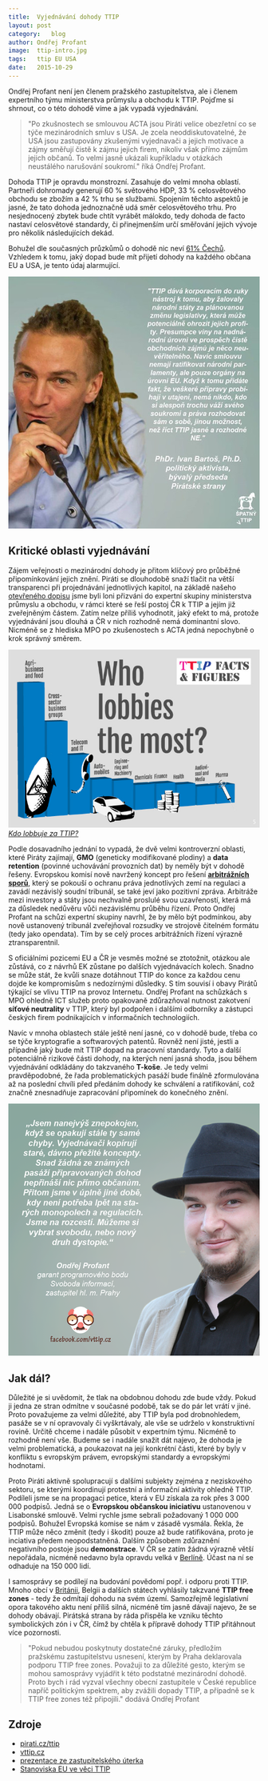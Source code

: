 ```yaml
---
title:	Vyjednávání dohody TTIP
layout:	post
category:	blog
author:	Ondřej Profant
image:	ttip-intro.jpg
tags:	ttip EU USA
date:	2015-10-29
---
```




Ondřej Profant není jen členem pražského zastupitelstva, ale i členem expertního týmu ministerstva průmyslu a obchodu k TTIP. Pojďme si shrnout, co o této dohodě víme a jak vypadá vyjednávání.

> "Po zkušnostech se smlouvou ACTA jsou Piráti velice obezřetní co se týče mezinárodních smluv s USA. Je zcela neoddiskutovatelné, že USA jsou zastupovány zkušenými vyjednavači a jejich motivace a zájmy směřují čistě k zájmu jejich firem, nikoliv však přímo zájmům jejich občanů. To velmi jasně ukázali kupříkladu v otázkách neustálého narušování soukromí." říká Ondřej Profant.

Dohoda TTIP je opravdu monstrozní. Zasahuje do velmi mnoha oblastí. Partneři dohromady generují 60 % světového HDP, 33 % celosvětového obchodu se zbožím a 42 % trhu se službami. Spojením těchto aspektů je jasné, že tato dohoda jednoznačně udá směr celosvětového trhu. Pro nesjednocený zbytek bude chtít vyrábět málokdo, tedy dohoda de facto nastaví celosvětové standardy, či přinejmenším určí směřování jejich vývoje pro několik následujících dekád.

Bohužel dle současných průzkůmů o dohodě nic neví [61% Čechů][61procent]. Vzhledem k tomu, jaký dopad bude mít přijetí dohody na každého občana EU a USA, je tento údaj alarmující.

![Ivan Bartoš k TTIP][img-ivan]


Kritické oblasti vyjednávání
----------------------------

Zájem veřejnosti o mezinárodní dohody je přitom klíčový pro průběžné připomínkování jejich znění. Piráti se dlouhodobě snaží tlačit na větší transparenci při projednávání jednotlivých kapitol, na základě našeho [otevřeného dopisu][dopis] jsme byli loni přizváni do expertní skupiny ministerstva průmyslu a obchodu, v rámci které se řeší postoj ČR k TTIP a jejím již zveřejněným částem. Zatím nelze příliš vyhodnotit, jaký efekt to má, protože vyjednávání jsou dlouhá a ČR v nich rozhodně nemá dominantní slovo. Nicméně se z hlediska MPO po zkušenostech s ACTA jedná nepochybně o krok správný směrem.

![Kdo lobbuje při vyjednáváních o TTIP?][img-lobby]
[*Kdo lobbuje za TTIP?*](http://corporateeurope.org/international-trade/2014/07/who-lobbies-most-ttip)

Podle dosavadního jednání to vypadá, že dvě velmi kontroverzní oblasti, které Piráty zajímají, **GMO** (geneticky modifikované plodiny) a **data retention** (povinné uchovávání provozních dat) by neměly být v dohodě řešeny. Evropskou komisí nově navržený koncept pro řešení [**arbitrážních sporů**][ivesticni-tribunal], který se pokouší o ochranu práva jednotlivých zemí na regulaci a zavádí nezávislý soudní tribunál, se také jeví jako pozitivní zpráva. Arbitráže mezi investory a státy jsou nechvalně proslulé svou uzavřeností, která má za důsledek nedůvěru vůči nezávislému průběhu řízení. Proto Ondřej Profant na schůzi expertní skupiny navrhl, že by mělo být podmínkou, aby nově ustanovený tribunál zveřejňoval rozsudky ve strojově čitelném formátu (tedy jako opendata). Tím by se celý proces arbitrážních řízení výrazně ztransparentnil.

S oficiálními pozicemi EU a ČR je vesměs možné se ztotožnit, otázkou ale zůstává, co z návrhů EK zůstane po dalších vyjednávacích kolech. Snadno se může stát, že kvůli snaze dotáhnout TTIP do konce za každou cenu dojde ke kompromisům s nedozírnými důsledky. S tím souvisí i obavy Pirátů týkající se vlivu TTIP na provoz Internetu. Ondřej Profant na schůzkách s MPO ohledně ICT služeb proto opakovaně zdůrazňoval nutnost zakotvení **síťové neutrality** v TTIP, který byl podpořen i dalšími odborníky a zástupci českých firem podnikajících v informačních technologiích.

Navíc v mnoha oblastech stále ještě není jasné, co v dohodě bude, třeba co se týče kryptografie a softwarových patentů. Rovněž není jisté, jestli a případně jaký bude mít TTIP dopad na pracovní standardy. Tyto a další potenciálně rizikové části dohody, na kterých není jasná shoda, jsou během vyjednávání odkládány do takzvaného **T-koše**. Je tedy velmi pravděpodobné, že řada problematických pasáží bude finálně zformulována až na poslední chvíli před předáním dohody ke schválení a ratifikování, což značně znesnadňuje zapracování připomínek do konečného znění.

![Ondřej Profant k TTIP][img-ondra]


Jak dál?
--------

Důležité je si uvědomit, že tlak na obdobnou dohodu zde bude vždy. Pokud ji jedna ze stran odmítne v současné podobě, tak se do pár let vrátí v jiné. Proto považujeme za velmi důležité, aby TTIP byla pod drobnohledem, pasáže se v ní opravovaly či vyškrtávaly, ale vše se udrželo v konstruktivní rovině. Určitě chceme i nadále působit v expertním týmu. Nicméně to rozhodně není vše. Budeme se i nadále snažit dát najevo, že dohoda je velmi problematická, a poukazovat na její konkrétní části, které by byly v konfliktu s evropským právem, evropskými standardy a evropskými hodnotami.

Proto Piráti aktivně spolupracují s dalšími subjekty zejména z neziskového sektoru, se kterými koordinují protestní a informační aktivity ohledně TTIP. Podíleli jsme se na propagaci petice, která v EU získala za rok přes 3 000 000 podpisů. Jedná se o **Evropskou občanskou iniciativu** ustanovenou v Lisabonské smlouvě. Velmi rychle jsme sebrali požadovaný 1 000 000 podpisů. Bohužel Evropská komise se nám v zásadě vysmála. Řekla, že TTIP může něco změnit (tedy i škodit) pouze až bude ratifikována, proto je inciativa předem neopodstatněná. Dalším způsobem zdůraznění negativního postoje jsou **demonstrace**. V ČR se zatím žádná výrazně větší nepořádala, nicméně nedavno byla opravdu velká v [Berlíně][berlin]. Účast na ní se odhaduje na 150 000 lidí.

I samosprávy se podílejí na budování povědomí popř. i odporu proti TTIP.  Mnoho obcí v [Británii][freezone], Belgii a dalších státech vyhlásily takzvané **TTIP free zones** - tedy že odmítají dohodu na svém území. Samozřejmě legislativní opora takového aktu není příliš silná, nicméně tím jasně dávají najevo, že se dohody obávají. Pirátská strana by ráda přispěla ke vzniku těchto symbolických zón i v ČR, čímž by chtěla k přípravě dohody TTIP přitáhnout více pozornosti.

> "Pokud nebudou poskytnuty dostatečné záruky, předložím pražskému zastupitelstvu usnesení, kterým by Praha deklarovala podporu TTIP free zones. Považuji to za důležité gesto, kterým se mohou samosprávy vyjádřit k této podstatné mezinárodní dohodě. Proto bych i rád vyzval všechny obecní zastupitele v České republice napříč politickým spektrem, aby zvážili dopady TTIP, a případně se k TTIP free zones též připojili." dodává Ondřej Profant


Zdroje
------

- [pirati.cz/ttip][]
- [vttip.cz](http://www.vttip.cz/)
- [prezentace ze zastupitelského úterka][prezentace]
- [Stanoviska EU ve věci TTIP](http://ec.europa.eu/trade/policy/in-focus/ttip/)




[img-ivan]: /assets/img/posts/ttip-ivan.jpg
[img-lob]: https://www.facebook.com/vttip.cz/photos/a.550604538372876.1073741828.545278398905490/594383217328341/?type=3
[vw]: http://www.novinky.cz/ekonomika/383185-hlavni-mesto-volkswagenu-ma-strach-aby-neskoncilo-jako-detroit.html
[61procent]: http://zpravy.e15.cz/domaci/ekonomika/ttip-co-to-je-o-dohode-s-usa-nic-netusi-61-procent-cechu-1234660
[ivesticni-tribunal]: http://trade.ec.europa.eu/doclib/press/index.cfm?id=1364
[freezone]: http://action.globaljustice.org.uk/ea-campaign/action.retrievestaticpage.do?ea_static_page_id=4189
[dopis]: https://www.pirati.cz/tiskove-zpravy/pirati_zaslali_na_ministerstvo_prumyslu_a_obchodu_otevreny_dopis_o_ttip
[prezentace]: http://www.slideshare.net/ondrejprofant/ttip-52849327
[img-ondra]: /assets/img/posts/ttip-ondra.png
[berlin]: http://www.spiegel.de/wirtschaft/soziales/ttip-verhandlungen-eu-will-von-usa-zugestaendnisse-a-1057330.html
[pirati.cz/ttip]: https://www.pirati.cz/ttip
[img-lobby]: /assets/img/posts/ttip-lobby.jpg
[img-matej]: https://www.facebook.com/vttip.cz/photos/a.550604538372876.1073741828.545278398905490/601163396650323/?type=3
